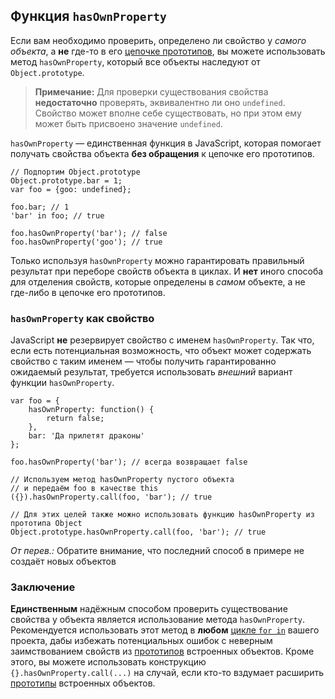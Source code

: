 ##  Функция `hasOwnProperty`

Если вам необходимо проверить, определено ли свойство у *самого объекта*, а **не** где-то в его [цепочке прототипов](#object.prototype), вы можете использовать метод `hasOwnProperty`, который все объекты наследуют от `Object.prototype`.

> **Примечание:** Для проверки существования свойства **недостаточно** проверять, эквивалентно ли оно `undefined`. Свойство может вполне себе существовать, но при этом ему может быть присвоено значение `undefined`.

`hasOwnProperty` — единственная функция в JavaScript, которая помогает получать свойства объекта **без обращения** к цепочке его прототипов.

    // Подпортим Object.prototype
    Object.prototype.bar = 1;
    var foo = {goo: undefined};

    foo.bar; // 1
    'bar' in foo; // true

    foo.hasOwnProperty('bar'); // false
    foo.hasOwnProperty('goo'); // true

Только используя `hasOwnProperty` можно гарантировать правильный результат при переборе свойств объекта в циклах. И **нет** иного способа для отделения свойств, которые определены в *самом* объекте, а не где-либо в цепочке его прототипов.

### `hasOwnProperty` как свойство

JavaScript **не** резервирует свойство с именем `hasOwnProperty`. Так что, если есть потенциальная возможность, что объект может содержать свойство с таким именем — чтобы получить гарантированно ожидаемый результат, требуется использовать *внешний* вариант функции `hasOwnProperty`.

    var foo = {
        hasOwnProperty: function() {
            return false;
        },
        bar: 'Да прилетят драконы'
    };

    foo.hasOwnProperty('bar'); // всегда возвращает false

    // Используем метод hasOwnProperty пустого объекта
    // и передаём foo в качестве this
    ({}).hasOwnProperty.call(foo, 'bar'); // true

    // Для этих целей также можно использовать функцию hasOwnProperty из прототипа Object
    Object.prototype.hasOwnProperty.call(foo, 'bar'); // true

*От перев.:* Обратите внимание, что последний способ в примере не создаёт новых объектов

### Заключение

**Единственным** надёжным способом проверить существование свойства у объекта является использование метода `hasOwnProperty`. Рекомендуется использовать этот метод в **любом** [цикле `for in`](#object.forinloop) вашего проекта, дабы избежать потенциальных ошибок с неверным заимствованием свойств из [прототипов](#object.prototype) встроенных объектов. Кроме этого, вы можете использовать конструкцию `{}.hasOwnProperty.call(...)` на случай, если кто-то вздумает расширить [прототипы](#object.prototype) встроенных объектов.

